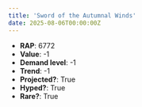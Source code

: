 ```yaml
---
title: 'Sword of the Autumnal Winds'
date: 2025-08-06T00:00:00Z
---
```

- **RAP**: 6772
- **Value**: -1
- **Demand level**: -1
- **Trend**: -1
- **Projected?**: True
- **Hyped?**: True
- **Rare?**: True
